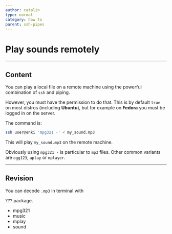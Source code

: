 ```yaml
---
author: catalin
type: normal
category: how to
parent: ssh-pipes
---
```


# Play sounds remotely


---

## Content

You can play a local file on a remote machine using the powerful combination of `ssh` and piping.

However, you must have the permission to do that. This is by default `true` on most distros (including **Ubuntu**), but for example on **Fedora** you must be logged in on the server.

The command is:

```bash
ssh user@enki 'mpg321 -' < my_sound.mp3
```

This will play `my_sound.mp3` on the remote machine. 

Obviously using `mpg321 -` is particular to `mp3` files. Other common variants are `ogg123`, `aplay` or `mplayer`.


---

## Revision

You can decode `.mp3` in terminal with

??? package.

- mpg321
- music
- mplay
- sound
